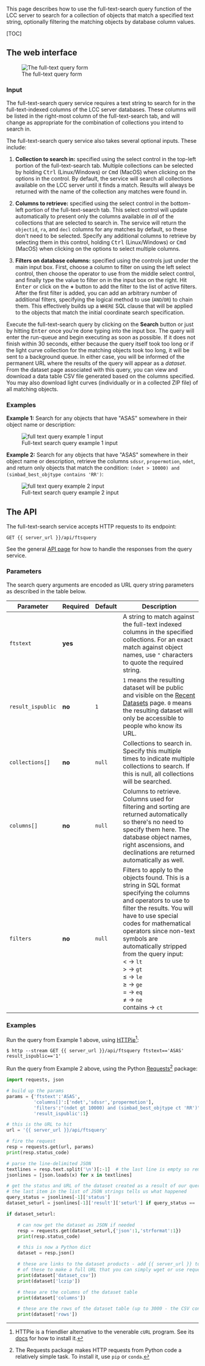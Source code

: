 This page describes how to use the full-text-search query function of the LCC
server to search for a collection of objects that match a specified text string,
optionally filtering the matching objects by database column values.

[TOC]

## The web interface

<figure class="figure">
  <img src="/server-static/lcc-server-search-fts.png"
       class="figure-img img-fluid"
       alt="The full-text query form">
  <figcaption class="figure-caption text-center">
    The full-text query form
  </figcaption>
</figure>

### Input

The full-text-search query service requires a text string to search for in the
full-text-indexed columns of the LCC server databases. These columns will be
listed in the right-most column of the full-text-search tab, and will change as
appropriate for the combination of collections you intend to search in.

The full-text-search query service also takes several optional inputs. These
include:

1. **Collection to search in:** specified using the select control in the
   top-left portion of the full-text-search tab. Multiple collections can be
   selected by holding <kbd>Ctrl</kbd> (Linux/Windows) or <kbd>Cmd</kbd> (MacOS)
   when clicking on the options in the control. By default, the service will
   search all collections available on the LCC server until it finds a
   match. Results will always be returned with the name of the collection any
   matches were found in.

2. **Columns to retrieve:** specified using the select control in the
   bottom-left portion of the full-text-search tab. This select control will
   update automatically to present only the columns available in *all* of the
   collections that are selected to search in. The service will return the
   `objectid`, `ra`, and `decl` columns for any matches by default, so these
   don't need to be selected. Specify any additional columns to retrieve by
   selecting them in this control, holding <kbd>Ctrl</kbd> (Linux/Windows) or
   <kbd>Cmd</kbd> (MacOS) when clicking on the options to select multiple
   columns.

3. **Filters on database columns:** specified using the controls just under the
   main input box. First, choose a column to filter on using the left select
   control, then choose the operator to use from the middle select control, and
   finally type the value to filter on in the input box on the right. Hit
   <kbd>Enter</kbd> or click on the **+** button to add the filter to the list
   of active filters. After the first filter is added, you can add an arbitrary
   number of additional filters, specifying the logical method to use
   (`AND`/`OR`) to chain them. This effectively builds up a `WHERE` SQL clause
   that will be applied to the objects that match the initial coordinate search
   specification.

Execute the full-text-search query by clicking on the **Search** button or just
by hitting <kbd>Enter</kbd> once you're done typing into the input box. The
query will enter the run-queue and begin executing as soon as possible. If it
does not finish within 30 seconds, either because the query itself took too long
or if the light curve collection for the matching objects took too long, it will
be sent to a background queue. In either case, you will be informed of the
permanent URL where the results of the query will appear as a *dataset*. From
the dataset page associated with this query, you can view and download a data
table CSV file generated based on the columns specified. You may also download
light curves (individually or in a collected ZIP file) of all matching objects.


### Examples

**Example 1:** Search for any objects that have "ASAS" somewhere in their object
name or description:

<figure class="figure">
  <img src="/server-static/lcc-server-ftsearch-example1.png"
       class="figure-img img-fluid"
       alt="full text query example 1 input">
  <figcaption class="figure-caption text-center">
    Full-text search query example 1 input
  </figcaption>
</figure>


**Example 2:** Search for any objects that have "ASAS" somewhere in their object
name or description, retrieve the columns `sdssr`, `propermotion`, `ndet`, and
return only objects that match the condition: `(ndet > 10000) and
(simbad_best_objtype contains 'RR')`:

<figure class="figure">
  <img src="/server-static/lcc-server-ftsearch-example2.png"
       class="figure-img img-fluid"
       alt="full text query example 2 input">
  <figcaption class="figure-caption text-center">
    Full-text search query example 2 input
  </figcaption>
</figure>


## The API

The full-text-search service accepts HTTP requests to its endpoint:

```
GET {{ server_url }}/api/ftsquery
```

See the general [API page](/docs/api) for how to handle the responses from the query service.

### Parameters

The search query arguments are encoded as URL query string parameters as
described in the table below.

Parameter          | Required | Default | Description
------------------ | -------- | ------- | -----------
`ftstext`          | **yes**  |         | A string to match against the full-text indexed columns in the specified collections. For an exact match against object names, use `"` characters to quote the required string.
`result_ispublic`  | **no**   | `1`     | `1` means the resulting dataset will be public and visible on the [Recent Datasets](/datasets) page. `0` means the resulting dataset will only be accessible to people who know its URL.
`collections[]`      | **no**   | `null`  | Collections to search in. Specify this multiple times to indicate multiple collections to search. If this is null, all collections will be searched.
`columns[]`          | **no**   | `null`  | Columns to retrieve. Columns used for filtering and sorting are returned automatically so there's no need to specify them here. The database object names, right ascensions, and declinations are returned automatically as well.
`filters`          | **no**   | `null`  | Filters to apply to the objects found. This is a string in SQL format specifying the columns and operators to use to filter the results. You will have to use special codes for mathematical operators since non-text symbols are automatically stripped from the query input:<br>&lt; &rarr; `lt`<br> &gt; &rarr; `gt`<br> &le; &rarr; `le`<br> &ge; &rarr; `ge`<br> = &rarr; `eq`<br> &ne; &rarr; `ne`<br> contains &rarr; `ct`


### Examples

Run the query from Example 1 above, using [HTTPie](https://httpie.org)[^1]:

```
$ http --stream GET {{ server_url }}/api/ftsquery ftstext=='ASAS' result_ispublic=='1'
```

Run the query from Example 2 above, using the Python
[Requests](http://docs.python-requests.org/en/master/)[^2] package:

```python
import requests, json

# build up the params
params = {'ftstext':'ASAS',
          'columns[]':['ndet','sdssr','propermotion'],
          'filters':"(ndet gt 10000) and (simbad_best_objtype ct 'RR')",
          'result_ispublic':1}

# this is the URL to hit
url = '{{ server_url }}/api/ftsquery'

# fire the request
resp = requests.get(url, params)
print(resp.status_code)

# parse the line-delimited JSON
textlines = resp.text.split('\n')[:-1]  # the last line is empty so remove it
jsonlines = [json.loads(x) for x in textlines]

# get the status and URL of the dataset created as a result of our query
# the last item in the list of JSON strings tells us what happened
query_status = jsonlines[-1]['status']
dataset_seturl = jsonlines[-1]['result']['seturl'] if query_status == 'ok' else None

if dataset_seturl:

    # can now get the dataset as JSON if needed
    resp = requests.get(dataset_seturl,{'json':1,'strformat':1})
    print(resp.status_code)

    # this is now a Python dict
    dataset = resp.json()

    # these are links to the dataset products - add {{ server_url }} to the front
    # of these to make a full URL that you can simply wget or use requests again.
    print(dataset['dataset_csv'])
    print(dataset['lczip'])

    # these are the columns of the dataset table
    print(dataset['columns'])

    # these are the rows of the dataset table (up to 3000 - the CSV contains everything)
    print(dataset['rows'])
```

[^1]: HTTPie is a friendlier alternative to the venerable `cURL`
program. See its [docs](https://httpie.org/doc#installation) for how to install
it.
[^2]: The Requests package makes HTTP requests from Python code a relatively simple
task. To install it, use `pip` or `conda`.
